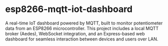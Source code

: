 # esp8266-mqtt-iot-dashboard
A real-time IoT dashboard powered by MQTT, built to monitor potentiometer data from an ESP8266 microcontroller. This project includes a local MQTT broker (Aedes), WebSocket integration, and an Express-based web dashboard for seamless interaction between devices and users over LAN.
